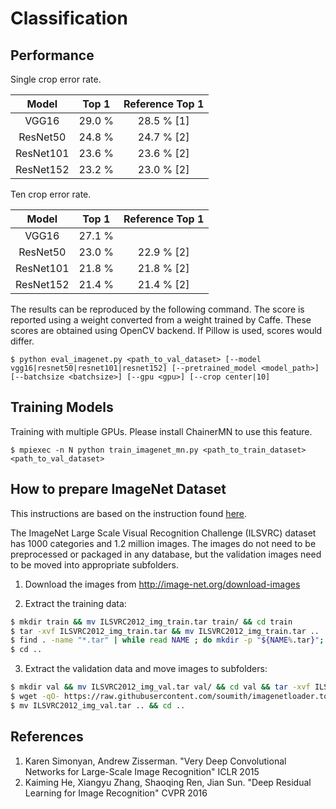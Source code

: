 # Classification

## Performance

Single crop error rate.

| Model | Top 1 | Reference Top 1 |
|:-:|:-:|:-:|
| VGG16 | 29.0 % | 28.5 % [1] |
| ResNet50 | 24.8 % | 24.7 % [2] |
| ResNet101 | 23.6 % | 23.6 % [2] |
| ResNet152 | 23.2 % | 23.0 % [2] |

Ten crop error rate.

| Model | Top 1 | Reference Top 1 |
|:-:|:-:|:-:|
| VGG16 | 27.1 % |   |
| ResNet50 | 23.0 % | 22.9 % [2] |
| ResNet101 | 21.8 % | 21.8 % [2] |
| ResNet152 | 21.4 % | 21.4 % [2] |


The results can be reproduced by the following command.
The score is reported using a weight converted from a weight trained by Caffe.
These scores are obtained using OpenCV backend. If Pillow is used, scores would differ.

```
$ python eval_imagenet.py <path_to_val_dataset> [--model vgg16|resnet50|resnet101|resnet152] [--pretrained_model <model_path>] [--batchsize <batchsize>] [--gpu <gpu>] [--crop center|10]
```

## Training Models

Training with multiple GPUs. Please install ChainerMN to use this feature.
```
$ mpiexec -n N python train_imagenet_mn.py <path_to_train_dataset> <path_to_val_dataset>
```


## How to prepare ImageNet Dataset

This instructions are based on the instruction found [here](https://github.com/facebook/fb.resnet.torch/blob/master/INSTALL.md#download-the-imagenet-dataset).

The ImageNet Large Scale Visual Recognition Challenge (ILSVRC) dataset has 1000 categories and 1.2 million images. The images do not need to be preprocessed or packaged in any database, but the validation images need to be moved into appropriate subfolders.

1. Download the images from http://image-net.org/download-images

2. Extract the training data:
  ```bash
  $ mkdir train && mv ILSVRC2012_img_train.tar train/ && cd train
  $ tar -xvf ILSVRC2012_img_train.tar && mv ILSVRC2012_img_train.tar ..
  $ find . -name "*.tar" | while read NAME ; do mkdir -p "${NAME%.tar}"; tar -xvf "${NAME}" -C "${NAME%.tar}"; rm -f "${NAME}"; done
  $ cd ..
  ```

3. Extract the validation data and move images to subfolders:
  ```bash
  $ mkdir val && mv ILSVRC2012_img_val.tar val/ && cd val && tar -xvf ILSVRC2012_img_val.tar
  $ wget -qO- https://raw.githubusercontent.com/soumith/imagenetloader.torch/master/valprep.sh | bash
  $ mv ILSVRC2012_img_val.tar .. && cd ..
  ```


## References

1. Karen Simonyan, Andrew Zisserman. "Very Deep Convolutional Networks for Large-Scale Image Recognition" ICLR 2015
2. Kaiming He, Xiangyu Zhang, Shaoqing Ren, Jian Sun. "Deep Residual Learning for Image Recognition" CVPR 2016
